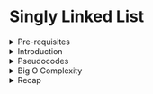 # Singly Linked List

<details> <summary>Pre-requisites </summary>

- Big O Notation
- Data Structures Intro

</details>

<details> <summary> Introduction </summary>

## ```diff + Objective ```

- Define what a Singly Linked List is
- Compare and contrast Linked Lists with Arrays
- Implement insertion, removal and traversal methods on Singly Linked Lists

## What is a Linked List?

![Singly Linked Lists](https://i.imgur.com/Zh1FEAB.png)

- A data structure that contains a **head**, **tail** and **length** property
- Linked Lists consists of nodes, and each **node** has a value and a **pointer** to another node or null
- Analogy: A skyscraper with no elevators, but only stairs

## Comparisons with Arrays

### Lists:

- Do not have indexes!
- Connected via nodes with a next pointer
- Random access is not allowed

### Arrays:

- Indexed in order!
- Insertion and deletion can be expensive
- Can quickly be accessed at a specific index

</details>

<details> <summary>Pseudocodes </summary>

Here are the pseudocodes for all the functions or operations of Singly Linked Lists! 

## Pushing

Adding a new **node** to the end of the Linked List!

- This function should accept a value
- Create a new node using the value passed to the function
- If there is no head property on the list, set the head and tail to be the newly created node
- Otherwise, set the next property on the tail to be the new node and set the tail property on the list to be the newly created node
- Increment the length by one
- Return the linked list

## Popping

Removing a **node** from the end of the Linked List!

- If there are no nodes in the list, return undefined
- Loop through the list until you reach the tail
- Set the next property of the 2nd to last node to be null
- Set the tail to be the 2nd to last node
- Decrement the length of the list by 1
- Return the value of the node removed

## Shifting

Removing a **node** from the beginning of the Linked List!

- If there are no nodes in the list, return undefined
- Store the current head property in a variable
- Set the head property to be the current head's next property
- Decrement the length of the list by 1
- Return the value of the node removed

## Unshifting

Adding a new **node** to the beginning of the Linked List!

- This function should accept a value
- Create a new node using the value passed to the function
- If the list is empty, set the head and tail to the newly created node
- Otherwise set the newly created node's next property to be the current head property on the list
- Set the head property on the list to be that newly created node
- Increment the length of the list by 1
- Return the linked list

## Get

Retrieve a **node** by its position in the Linked List! 

- The function should accept an index
- if the index is less than zero or greater than or equal to the length of the list, return null
- Loop through the list until you reach the index and return the node at that specified index

## Set

Changing the value of a **node** based on its position in the Linked List! 

- The function should accept an index and a value
- Use **get** function to find the specific node
- If the node is not found, return false
- If the node is found, set the value of that node to be the value passed to the function and return true

## Insert

Adding a **node** to the Linked List at a specific position

- If the index is less than zero or greater than the length, return false
- If the index is the same as the length, push a new node to the end of the list
- If the index is 0, unshift a new node to the start of the list
- Otherwise, using the **get** method, access the node at the index-1
- Set the next property on that node to be the new node
- Set the next property on the new node to be the previous next
- Increment the length
- Return true

## Remove

Removing a **node** from the Linked List at a **specific** position

- If the index is less than zero or greater than the length, return undefined
- If the index is the same as the length-1, pop
- If the index is 0, shift
- Otherwise, using the **get** method, access the node at the index-1
- Set the next property on that node to be the next of the next node
- Decrement the length
- Return the value of the node removed

## Reverse

Reverse the Linked List **in place!** 

- Swap the head and tail
- Create a variable called next
- Create a variable called prev
- Create a variable called node and initialize it to the head property
- Loop through the list
- Set the next to be the next property on whatever node is
- Set the next property on the node to be whatever prev is
- Set prev to be the value of the node variable
- Set the node variable to be the value of the next variable

</details>

<details> <summary>Big O Complexity </summary>

- Insertion - O(1)
- Removal - it depends... O(1) or O(n)
- Searching - O(n)
- Access - O(n)

</details>

<details> <summary>Recap</summary>

- Singly Linked Lists are an excellent alternatives to arrays when insertion and deletion at the beginning are frequently required
- Arrays contain a built-on index whereas Linked Lists do not
- The idea of a list data structure that consists of nodes is the foundation for other data structures like Stacks and Queues

</details>
